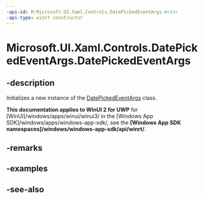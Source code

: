 ```yaml
---
-api-id: M:Microsoft.UI.Xaml.Controls.DatePickedEventArgs.#ctor
-api-type: winrt constructor
---
```


<!-- Method syntax
public DatePickedEventArgs()
-->

# Microsoft.UI.Xaml.Controls.DatePickedEventArgs.DatePickedEventArgs

## -description
Initializes a new instance of the [DatePickedEventArgs](datepickedeventargs.md) class.

**This documentation applies to WinUI 2 for UWP** for [WinUI]/windows/apps/winui/winui3/ in the [Windows App SDK]/windows/apps/windows-app-sdk/, see the **[Windows App SDK namespaces]/windows/windows-app-sdk/api/winrt/**.

## -remarks

## -examples

## -see-also
